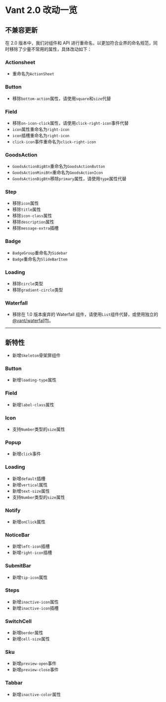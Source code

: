 # Vant 2.0 改动一览

## 不兼容更新

在 2.0 版本中，我们对组件和 API 进行重命名，以更加符合业界的命名规范，同时移除了少量不常用的属性，具体改动如下：

### Actionsheet

- 重命名为`ActionSheet`

### Button

- 移除`bottom-action`属性，请使用`square`和`size`代替

### Field

- 移除`on-icon-click`属性，请使用`click-right-icon`事件代替
- `icon`属性重命名为`right-icon`
- `icon`插槽重命名为`right-icon`
- `click-icon`事件重命名为`click-right-icon`

### GoodsAction

- `GoodsActionBigBtn`重命名为`GoodsActionButton`
- `GoodsActionMiniBtn`重命名为`GoodsActionIcon`
- `GoodsActionBigBtn`移除`primary`属性，请使用`type`属性代替

### Step

- 移除`icon`属性
- 移除`title`属性
- 移除`icon-class`属性
- 移除`description`属性
- 移除`message-extra`插槽

### Badge

- `BadgeGroup`重命名为`Sidebar`
- `Badge`重命名为`SlideBarItem`

### Loading

- 移除`circle`类型
- 移除`gradient-circle`类型

### Waterfall

- 移除在 1.0 版本废弃的 Waterfall 组件，请使用`List`组件代替，或使用独立的[@vant/waterfall](https://github.com/chenjiahan/vant-waterfall)包。

---

## 新特性

- 新增`Skeleton`骨架屏组件

### Button

- 新增`loading-type`属性

### Field

- 新增`label-class`属性

### Icon

- 支持`Number`类型的`size`属性

### Popup

- 新增`click`事件

### Loading

- 新增`default`插槽
- 新增`vertical`属性
- 新增`text-size`属性
- 支持`Number`类型的`size`属性

### Notify

- 新增`onClick`属性

### NoticeBar

- 新增`left-icon`插槽
- 新增`right-icon`插槽

### SubmitBar

- 新增`tip-icon`属性

### Steps

- 新增`inactive-icon`属性
- 新增`inactive-icon`插槽

### SwitchCell

- 新增`border`属性
- 新增`cell-size`属性

### Sku

- 新增`preview-open`事件
- 新增`preview-close`事件
 
### Tabbar

- 新增`inactive-color`属性
